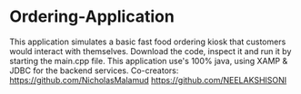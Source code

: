 # Ordering-Application
This application simulates a basic fast food ordering kiosk that customers would interact with themselves. Download the code, inspect it and run it by starting the main.cpp file. 
This application use's 100% java, using XAMP & JDBC for the backend services.
Co-creators:
https://github.com/NicholasMalamud
https://github.com/NEELAKSHISONI
